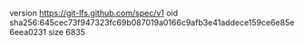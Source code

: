 version https://git-lfs.github.com/spec/v1
oid sha256:645cec73f947323fc69b087019a0166c9afb3e41addece159ce6e85e6eea0231
size 6835
